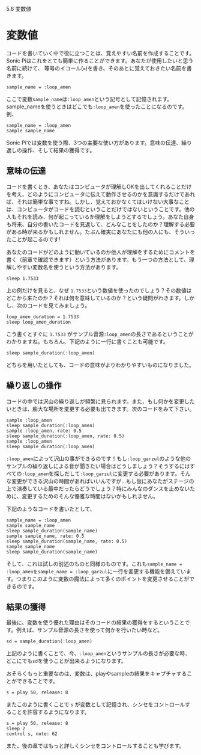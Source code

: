 5.6 変数値

# 変数値

コードを書いていく中で役に立つことは、覚えやすい名前を作成することです。 Sonic Piはこれをとても簡単に作ることができます。あなたが使用したいと思う名前に続けて、
等号のイコール(`=`)を書き、そのあとに覚えておきたい名前を書きます。

```
sample_name = :loop_amen
```

ここで変数`sample_name`は`:loop_amen`という記号として記憶されます。
sample_nameを使うときはどこでも`:loop_amen`を使ったことになるのです。
例、

```
sample_name = :loop_amen
sample sample_name
```

Sonic Piでは変数を使う際、3つの主要な使い方があります。意味の伝達、繰り返しの操作、そして結果の獲得です。

## 意味の伝達

コードを書くとき、あなたはコンピュータが理解しOKを出してくれることだけを考え、どのようにコンピュータに伝えて動作させるのかを意識するだけであれば、それは簡単な事ですね。しかし、覚えておかなくてはいけない大事なことは、コンピュータがコードを読むということだけではないということです。他の人もそれを読み、何が起こっているか理解をしようとするでしょう。あなた自身も将来、自分の書いたコードを見返して、どんなことをしたのか？理解する必要がある時が来るかもしれません。たぶん確実にあなたにも他の人にも、そういったことが起こるのです!

あなたのコードがどのように動いているのか他人が理解をするためにコメントを書く（前章で確認できます）という方法があります。もう一つの方法として、理解しやすい変数名を使うという方法があります。

```
sleep 1.7533
```

上の例だけを見ると、なぜ `1.7533`という数値を使ったのでしょう？その数値はどこから来たのか？それは何を意味しているのか？という疑問がわきます。しかし、次のコードを見てみましょう。

```
loop_amen_duration = 1.7533
sleep loop_amen_duration
```

こう書くとすぐに `1.7533` がサンプル音源`:loop_amen`の長さであるということがわかりますね。もちろん、下記のように一行に書くことも可能です。

```
sleep sample_duration(:loop_amen)
```

どちらを用いたとしても、コードの意味がよりわかりやすいものになりました。

## 繰り返しの操作

コードの中では沢山の繰り返しが頻繁に見られます。また、もし何かを変更したいときは、膨大な場所を変更する必要も出てきます。次のコードをみて下さい。

```
sample :loop_amen
sleep sample_duration(:loop_amen)
sample :loop_amen, rate: 0.5
sleep sample_duration(:loop_amen, rate: 0.5)
sample :loop_amen
sleep sample_duration(:loop_amen)
```

`:loop_amen`によって沢山の事ができるのです！もし`:loop_garzul`のような他のサンプルの繰り返しによる音が聞きたい場合はどうしましょう？そうするにはすべての`:loop_amen`を探しだして`:loop_garzul`に変更する必要があります。そんな変更ができる沢山の時間があればいいんですが…もし仮にあなたがステージの上で演奏している最中だったらどうでしょう？特にみんなのダンスを止めないために、変更するためのそんな優雅な時間はないかもしれません。

下記のようなコードを書いたとして、

```
sample_name = :loop_amen
sample sample_name
sleep sample_duration(sample_name)
sample sample_name, rate: 0.5
sleep sample_duration(sample_name, rate: 0.5)
sample sample_name
sleep sample_duration(sample_name)
```

そして、これは試しの前述のものと同様のものです。これも`sample_name = :loop_amenをsample_name = :loop_garzul`に一行を変更する機能を備えています。つまりこのように変数の魔法によって多くのポイントを変更させることができるのです。

## 結果の獲得

最後に、変数を使う優れた理由はそのコードの結果の獲得をするということです。例えば、サンプル音源の長さを使って何かを行いたい時など。

```
sd = sample_duration(:loop_amen)
```

上記のように書くことで、今、`:loop_amen`というサンプルの長さが必要な時、どこにでも`sd`を使うことが出来るようになります。

おそらくもっと重要なのは、変数は、playやsampleの結果をキャプチャすることができることです。

```
s = play 50, release: 8
```

またこのように書くことで `s` が変数として記憶され、シンセをコントロールすることを許容するようになります。

```
s = play 50, release: 8
sleep 2
control s, note: 62
```

また、後の章ではもっと詳しくシンセをコントロールすることも学びます。
